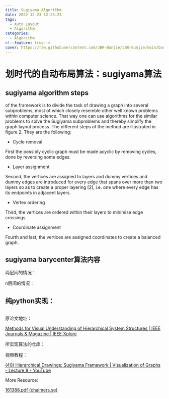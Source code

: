 ```yaml
---
title: Sugiyama Algorithm
date: 2022-12-23 12:23:23
tags:
  - Auto Layout
  - Algorithm
categories:
  - Algorithm
<!--feature: true-->
cover: https://raw.githubusercontent.com/JBR-Bunjie/JBR-Bunjie/main/back.jpg
---
```


# 划时代的自动布局算法：sugiyama算法

## sugiyama algorithm steps

of the framework is to divide the task of drawing a graph into several subproblems, most of which closely resemble other well known problems within computer science. That way one can use algorithms for the similar problems to solve the Sugiyama subproblems and thereby simplify the graph layout process. The different steps of the method are illustrated in figure 2. They are the following: 

- Cycle removal 

First the possibly cyclic graph must be made acyclic by removing cycles, done by reversing some edges. 

- Layer assignment 

Second, the vertices are assigned to layers and dummy vertices and dummy edges are introduced for every edge that spans over more than two layers so as to create a proper layering [2], i.e. one where every edge has its endpoints in adjacent layers. 

- Vertex ordering 

Third, the vertices are ordered within their layers to minimise edge crossings.

- Coordinate assignment 

Fourth and last, the vertices are assigned coordinates to create a balanced graph.

## sugiyama barycenter算法内容





两层间的情况：



n层间的情况：





## 纯python实现：

```python
```







原论文地址：

[Methods for Visual Understanding of Hierarchical System Structures | IEEE Journals & Magazine | IEEE Xplore](https://ieeexplore.ieee.org/document/4308636)

所实现算法的仓库：



视频教程：

[(40) Hierarchical Drawings: Sugiyama Framework | Visualization of Graphs - Lecture 8 - YouTube](https://www.youtube.com/playlist?list=PLubYOWSl9mIvxe_HwoSyT-oXgkOmB1u3V)

More Resource:

[161388.pdf (chalmers.se)](https://publications.lib.chalmers.se/records/fulltext/161388.pdf)
